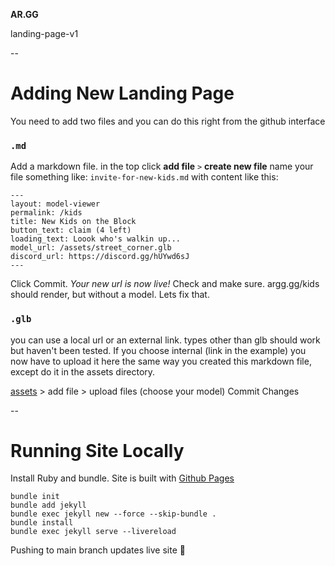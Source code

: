 
**AR.GG** 


landing-page-v1

--

# Adding New Landing Page

You need to add two files and you can do this right from the github interface



### `.md`

Add a markdown file. in the top click **add file**  `>` **create new file** name your file something like: `invite-for-new-kids.md` with content like this:


```
---
layout: model-viewer
permalink: /kids
title: New Kids on the Block
button_text: claim (4 left)
loading_text: Loook who's walkin up...
model_url: /assets/street_corner.glb
discord_url: https://discord.gg/hUYwd6sJ
---
```

Click Commit. *Your new url is now live!* Check and make sure. argg.gg/kids should render, but without a model. Lets fix that.

### `.glb`

you can use a local url or an external link. types other than glb should work but haven't been tested. If you choose internal (link in the example) you now have to upload it here the same way you created this markdown file, except do it in the assets directory.

[assets](https://github.com/kevando/ar-gg-landing-page/tree/main/assets) > add file > upload files (choose your model) Commit Changes

--


# Running Site Locally

Install Ruby and bundle. Site is built with [Github Pages](https://docs.github.com/en/pages/setting-up-a-github-pages-site-with-jekyll)

```
bundle init
bundle add jekyll
bundle exec jekyll new --force --skip-bundle .
bundle install
bundle exec jekyll serve --livereload
```

Pushing to main branch updates live site 🙂


